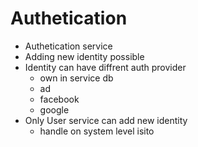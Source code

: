# Authetication

- Authetication service
- Adding new identity possible
- Identity can have diffrent auth provider
  - own in service db
  - ad
  - facebook
  - google
- Only User service can add new identity
  - handle on system level isito
